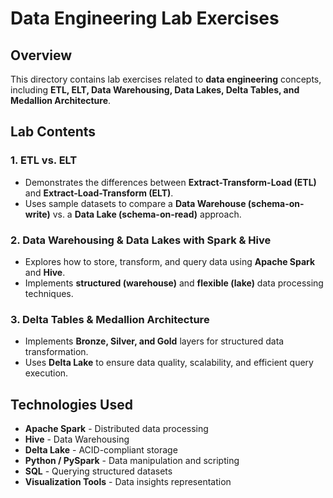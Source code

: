 # Data Engineering Lab Exercises

## Overview
This directory contains lab exercises related to **data engineering** concepts, including **ETL, ELT, Data Warehousing, Data Lakes, Delta Tables, and Medallion Architecture**. 

## Lab Contents
### 1. ETL vs. ELT
- Demonstrates the differences between **Extract-Transform-Load (ETL)** and **Extract-Load-Transform (ELT)**.
- Uses sample datasets to compare a **Data Warehouse (schema-on-write)** vs. a **Data Lake (schema-on-read)** approach.

### 2. Data Warehousing & Data Lakes with Spark & Hive
- Explores how to store, transform, and query data using **Apache Spark** and **Hive**.
- Implements **structured (warehouse)** and **flexible (lake)** data processing techniques.

### 3. Delta Tables & Medallion Architecture
- Implements **Bronze, Silver, and Gold** layers for structured data transformation.
- Uses **Delta Lake** to ensure data quality, scalability, and efficient query execution.

## Technologies Used
- **Apache Spark** - Distributed data processing
- **Hive** - Data Warehousing
- **Delta Lake** - ACID-compliant storage
- **Python / PySpark** - Data manipulation and scripting
- **SQL** - Querying structured datasets
- **Visualization Tools** - Data insights representation

